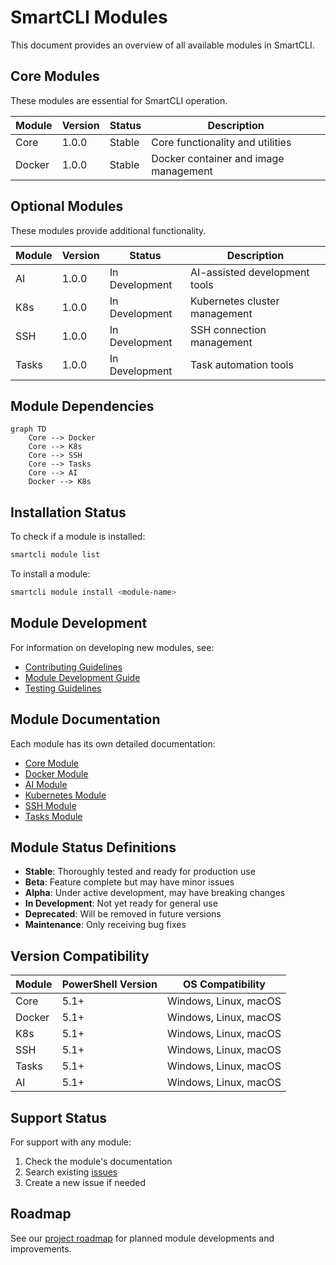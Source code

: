 # SmartCLI Modules

This document provides an overview of all available modules in SmartCLI.

## Core Modules

These modules are essential for SmartCLI operation.

| Module | Version | Status | Description |
|--------|---------|--------|-------------|
| Core | 1.0.0 | Stable | Core functionality and utilities |
| Docker | 1.0.0 | Stable | Docker container and image management |

## Optional Modules

These modules provide additional functionality.

| Module | Version | Status | Description |
|--------|---------|--------|-------------|
| AI | 1.0.0 | In Development | AI-assisted development tools |
| K8s | 1.0.0 | In Development | Kubernetes cluster management |
| SSH | 1.0.0 | In Development | SSH connection management |
| Tasks | 1.0.0 | In Development | Task automation tools |

## Module Dependencies

```mermaid
graph TD
    Core --> Docker
    Core --> K8s
    Core --> SSH
    Core --> Tasks
    Core --> AI
    Docker --> K8s
```

## Installation Status

To check if a module is installed:

```powershell
smartcli module list
```

To install a module:

```powershell
smartcli module install <module-name>
```

## Module Development

For information on developing new modules, see:
- [Contributing Guidelines](../CONTRIBUTING.md)
- [Module Development Guide](./development.md)
- [Testing Guidelines](./testing.md)

## Module Documentation

Each module has its own detailed documentation:

- [Core Module](./Core.md)
- [Docker Module](./Docker.md)
- [AI Module](./AI.md)
- [Kubernetes Module](./K8s.md)
- [SSH Module](./SSH.md)
- [Tasks Module](./Tasks.md)

## Module Status Definitions

- **Stable**: Thoroughly tested and ready for production use
- **Beta**: Feature complete but may have minor issues
- **Alpha**: Under active development, may have breaking changes
- **In Development**: Not yet ready for general use
- **Deprecated**: Will be removed in future versions
- **Maintenance**: Only receiving bug fixes

## Version Compatibility

| Module | PowerShell Version | OS Compatibility |
|--------|-------------------|------------------|
| Core | 5.1+ | Windows, Linux, macOS |
| Docker | 5.1+ | Windows, Linux, macOS |
| K8s | 5.1+ | Windows, Linux, macOS |
| SSH | 5.1+ | Windows, Linux, macOS |
| Tasks | 5.1+ | Windows, Linux, macOS |
| AI | 5.1+ | Windows, Linux, macOS |

## Support Status

For support with any module:

1. Check the module's documentation
2. Search existing [issues](../../issues)
3. Create a new issue if needed

## Roadmap

See our [project roadmap](../../ROADMAP.md) for planned module developments and improvements.
